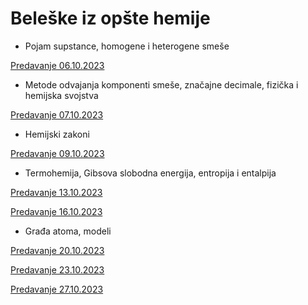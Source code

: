# Beleške iz opšte hemije

- Pojam supstance, homogene i heterogene smeše

[Predavanje 06.10.2023](https://drive.google.com/file/d/19AykG_75wHg6vSPojbM2lhFcHNlO-Pa2/view?usp=sharing)

- Metode odvajanja komponenti smeše, značajne decimale, fizička i hemijska svojstva

[Predavanje 07.10.2023](https://drive.google.com/file/d/1jkGu7FKgQsokuMKJWi96bKPUrKGZuYwE/view?usp=sharing)

- Hemijski zakoni

[Predavanje 09.10.2023](https://drive.google.com/file/d/1IOtct-YlMFZBeDyIqxowCU8IvuYLNiPw/view?usp=sharing)

- Termohemija, Gibsova slobodna energija, entropija i entalpija

[Predavanje 13.10.2023](https://drive.google.com/file/d/1rJrBOh9M09_tbYtBniewjTsapLwm58S9/view?usp=sharing)

[Predavanje 16.10.2023](https://drive.google.com/file/d/17A41QdoMzv_i7jeRR0jelx7b7fro4B9z/view?usp=sharing)

- Građa atoma, modeli

[Predavanje 20.10.2023](https://drive.google.com/file/d/12Hl_a9E9d6D8ajEHPSJ3usUEX5qx9rdA/view?usp=sharing)

[Predavanje 23.10.2023](https://drive.google.com/file/d/1dJwNVpYF3vzukxmNpiG8JmD3GtZ-NFBP/view?usp=sharing)

[Predavanje 27.10.2023](https://drive.google.com/file/d/1ngWUjkKiAO98ZAFix9ULSYtVQSoHMk8E/view?usp=sharing)

